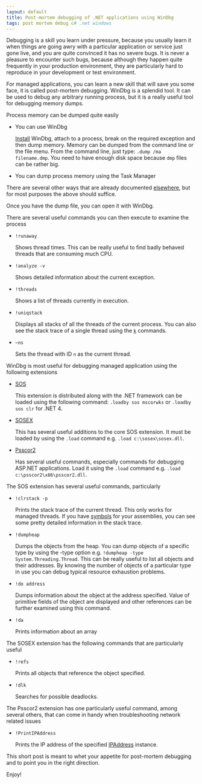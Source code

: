 ```yaml
---
layout: default
title: Post-mortem debugging of .NET applications using WinDbg
tags: post mortem debug c# .net windows
---
```


Debugging is a skill you learn under pressure, because you usually learn it when things are going awry with a particular application or service just gone live, and you are quite convinced it has no severe bugs. It is never a pleasure to encounter such bugs, because although they happen quite frequently in your production environment, they are particularly hard to reproduce in your development or test environment.

For managed applications, you can learn a new skill that will save you some face, it is called post-mortem debugging. WinDbg is a splendid tool. It can be used to debug any arbitrary running process, but it is a really useful tool for debugging memory dumps.

Process memory can be dumped quite easily

* You can use WinDbg

    [Install](http://www.microsoft.com/whdc/devtools/debugging/installx86.mspx) WinDbg, attach to a process, break on the required exception and then dump memory. Memory can be dumped from the command line or the file menu. From the command line, just type: `.dump /ma filename.dmp`. You need to have enough disk space because `dmp` files can be rather big.

* You can dump process memory using the Task Manager

There are several other ways that are already documented [elsewhere](http://www.wintellect.com/CS/blogs/jrobbins/archive/2010/06/17/how-to-capture-a-minidump-let-me-count-the-ways.aspx), but for most purposes the above should suffice.

Once you have the dump file, you can open it with WinDbg.

There are several useful commands you can then execute to examine the process

* `!runaway`

    Shows thread times. This can be really useful to find badly behaved threads that are consuming much CPU.

* `!analyze -v`

    Shows detailed information about the current exception.

* `!threads`

    Shows a list of threads currently in execution.

* `!uniqstack`

    Displays all stacks of all the threads of the current process. You can also see the stack trace of a single thread using the [`k`](http://msdn.microsoft.com/en-us/library/ff551943.aspx) commands.

* `~ns`

    Sets the thread with ID `n` as the current thread.

WinDbg is most useful for debugging managed application using the following extensions

* [SOS](http://msdn.microsoft.com/en-us/library/bb190764.aspx)

    This extension is distributed along with the .NET framework can be loaded using the following command: `.loadby sos mscorwks` or `.loadby sos clr` for .NET 4.

* [SOSEX](http://www.stevestechspot.com/default.aspx)

    This has several useful additions to the core SOS extension. It must be loaded by using the `.load` command e.g. `.load c:\sosex\sosex.dll`.

* [Psscor2](https://blogs.msdn.microsoft.com/amb/2011/04/28/free-download-psscor2-new-windbg-extension-for-debugging-net-4-0-applications/)

    Has several useful commands, especially commands for debugging ASP.NET applications. Load it using the `.load` command e.g. `.load c:\psscor2\x86\psscor2.dll`.

The SOS extension has several useful commands, particularly

* `!clrstack -p`

    Prints the stack trace of the current thread. This only works for managed threads. If you have [symbols](http://support.microsoft.com/kb/311503) for your assemblies, you can see some pretty detailed information in the stack trace.

* `!dumpheap`

    Dumps the objects from the heap. You can dump objects of a specific type by using the -type option e.g. `!dumpheap -type System.Threading.Thread`. This can be really useful to list all objects and their addresses. By knowing the number of objects of a particular type in use you can debug typical resource exhaustion problems.

* `!do address`

    Dumps information about the object at the address specified. Value of primitive fields of the object are displayed and other references can be further examined using this command.

* `!da`

    Prints information about an array

The SOSEX extension has the following commands that are particularly useful

* `!refs`

    Prints all objects that reference the object specified.

* `!dlk`

    Searches for possible deadlocks.

The Psscor2 extension has one particularly useful command, among several others, that can come in handy when troubleshooting network related issues

* `!PrintIPAddress`

    Prints the IP address of the specified [IPAddress](http://msdn.microsoft.com/en-us/library/system.net.ipaddress.aspx) instance.

This short post is meant to whet your appetite for post-mortem debugging and to point you in the right direction.

Enjoy!
